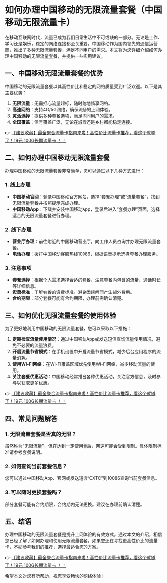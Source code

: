 # 如何办理中国移动的无限流量套餐（中国移动无限流量卡）

在移动互联网时代，流量已成为我们日常生活中不可或缺的一部分。无论是工作、学习还是娱乐，稳定的网络连接都至关重要。中国移动作为国内领先的通信运营商，推出了多种无限流量套餐，满足不同用户的需求。本文将为您详细介绍如何办理中国移动的无限流量套餐，并提供一些实用建议。

## 一、中国移动无限流量套餐的优势

中国移动的无限流量套餐以其高性价比和稳定的网络质量受到广泛欢迎。以下是其主要优势：

1. **无限流量**：无需担心流量超标，随时随地畅享网络。
2. **高速网络**：支持4G/5G网络，确保流畅的上网体验。
3. **灵活选择**：提供多种套餐选项，满足不同用户的需求。
4. **全国覆盖**：信号覆盖广泛，无论在城市还是乡村都能稳定连接。

👉 [【建议收藏】最全聚合流量卡指南来啦！高性价比流量卡推荐，看这个就够了！19元 100G长期流量卡 ！！](https://bit.ly/Liuliangka)

## 二、如何办理中国移动无限流量套餐

办理中国移动的无限流量套餐非常简单，您可以通过以下几种方式进行：

### 1. 线上办理
- **中国移动官网**：登录中国移动官方网站，选择“套餐办理”或“流量套餐”，找到无限流量套餐并按照提示完成办理。
- **中国移动App**：下载并安装中国移动App，登录后进入“套餐办理”页面，选择适合的无限流量套餐进行办理。

### 2. 线下办理
- **营业厅办理**：前往附近的中国移动营业厅，向工作人员咨询并办理无限流量套餐。
- **电话办理**：拨打中国移动客服热线10086，根据语音提示选择套餐办理服务。

### 3. 注意事项
- **套餐选择**：根据个人需求选择合适的套餐，注意套餐内包含的流量、通话时长等详细信息。
- **资费标准**：了解套餐的资费标准，避免因误解而产生额外费用。
- **合约期限**：部分套餐可能有合约期限，办理前需确认清楚。

## 三、如何优化无限流量套餐的使用体验

为了更好地利用中国移动的无限流量套餐，您可以采取以下措施：

1. **定期检查流量使用情况**：通过中国移动App或发送短信查询流量使用情况，避免不必要的流量浪费。
2. **开启流量节省模式**：在手机设置中开启流量节省模式，减少后台应用程序的流量消耗。
3. **使用Wi-Fi网络**：在Wi-Fi覆盖区域优先使用Wi-Fi网络，减少移动流量的使用。
4. **关注套餐优惠活动**：中国移动经常推出各种优惠活动，关注官方信息，及时参与以获取更多优惠。

👉 [【建议收藏】最全聚合流量卡指南来啦！高性价比流量卡推荐，看这个就够了！19元 100G长期流量卡 ！！](https://bit.ly/Liuliangka)

## 四、常见问题解答

### 1. 无限流量套餐是否真的无限？
虽然称为“无限流量”，但在达到一定使用量后，网速可能会受到限制。具体限制标准请参考套餐说明。

### 2. 如何查询当前套餐信息？
您可以通过中国移动App、官网或发送短信“CXTC”到10086查询当前套餐信息。

### 3. 可以随时更换套餐吗？
部分套餐可能有合约期限，合约期内无法更换。建议在办理前确认清楚。

## 五、结语

办理中国移动的无限流量套餐是提升上网体验的有效方式。通过本文的介绍，相信您已经了解了如何办理和使用无限流量套餐。如果您还在寻找更高性价比的流量卡，不妨参考我们的推荐，选择最适合您的方案。

👉 [【建议收藏】最全聚合流量卡指南来啦！高性价比流量卡推荐，看这个就够了！19元 100G长期流量卡 ！！](https://bit.ly/Liuliangka)

希望本文对您有所帮助，祝您享受畅快的网络体验！